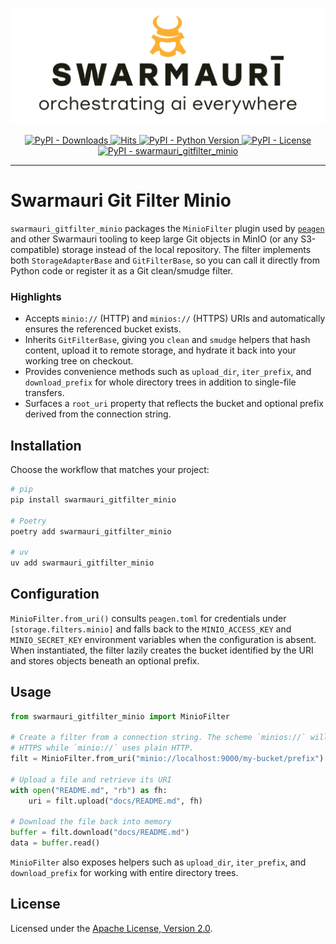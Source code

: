 ![Swarmauri Logo](https://github.com/swarmauri/swarmauri-sdk/blob/3d4d1cfa949399d7019ae9d8f296afba773dfb7f/assets/swarmauri.brand.theme.svg)

<p align="center">
    <a href="https://pypi.org/project/swarmauri_gitfilter_minio/">
        <img src="https://img.shields.io/pypi/dm/swarmauri_gitfilter_minio" alt="PyPI - Downloads"/>
    </a>
    <a href="https://hits.sh/github.com/swarmauri/swarmauri-sdk/tree/master/pkgs/standards/swarmauri_gitfilter_minio/">
        <img alt="Hits" src="https://hits.sh/github.com/swarmauri/swarmauri-sdk/tree/master/pkgs/standards/swarmauri_gitfilter_minio.svg"/>
    </a>
    <a href="https://pypi.org/project/swarmauri_gitfilter_minio/">
        <img src="https://img.shields.io/pypi/pyversions/swarmauri_gitfilter_minio" alt="PyPI - Python Version"/>
    </a>
    <a href="https://pypi.org/project/swarmauri_gitfilter_minio/">
        <img src="https://img.shields.io/pypi/l/swarmauri_gitfilter_minio" alt="PyPI - License"/>
    </a>
    <a href="https://pypi.org/project/swarmauri_gitfilter_minio/">
        <img src="https://img.shields.io/pypi/v/swarmauri_gitfilter_minio?label=swarmauri_gitfilter_minio&color=green" alt="PyPI - swarmauri_gitfilter_minio"/>
    </a>
</p>

---

# Swarmauri Git Filter Minio

`swarmauri_gitfilter_minio` packages the `MinioFilter` plugin used by
[`peagen`](https://pypi.org/project/peagen/) and other Swarmauri tooling to keep
large Git objects in MinIO (or any S3-compatible) storage instead of the local
repository. The filter implements both `StorageAdapterBase` and
`GitFilterBase`, so you can call it directly from Python code or register it as
a Git clean/smudge filter.

### Highlights

- Accepts `minio://` (HTTP) and `minios://` (HTTPS) URIs and automatically
  ensures the referenced bucket exists.
- Inherits `GitFilterBase`, giving you `clean` and `smudge` helpers that hash
  content, upload it to remote storage, and hydrate it back into your working
  tree on checkout.
- Provides convenience methods such as `upload_dir`, `iter_prefix`, and
  `download_prefix` for whole directory trees in addition to single-file
  transfers.
- Surfaces a `root_uri` property that reflects the bucket and optional prefix
  derived from the connection string.

## Installation

Choose the workflow that matches your project:

```bash
# pip
pip install swarmauri_gitfilter_minio

# Poetry
poetry add swarmauri_gitfilter_minio

# uv
uv add swarmauri_gitfilter_minio
```

## Configuration

`MinioFilter.from_uri()` consults `peagen.toml` for credentials under
`[storage.filters.minio]` and falls back to the `MINIO_ACCESS_KEY` and
`MINIO_SECRET_KEY` environment variables when the configuration is absent. When
instantiated, the filter lazily creates the bucket identified by the URI and
stores objects beneath an optional prefix.

## Usage

```python
from swarmauri_gitfilter_minio import MinioFilter

# Create a filter from a connection string. The scheme `minios://` will use
# HTTPS while `minio://` uses plain HTTP.
filt = MinioFilter.from_uri("minio://localhost:9000/my-bucket/prefix")

# Upload a file and retrieve its URI
with open("README.md", "rb") as fh:
    uri = filt.upload("docs/README.md", fh)

# Download the file back into memory
buffer = filt.download("docs/README.md")
data = buffer.read()
```

`MinioFilter` also exposes helpers such as `upload_dir`, `iter_prefix`, and
`download_prefix` for working with entire directory trees.

## License

Licensed under the [Apache License, Version 2.0](LICENSE).
